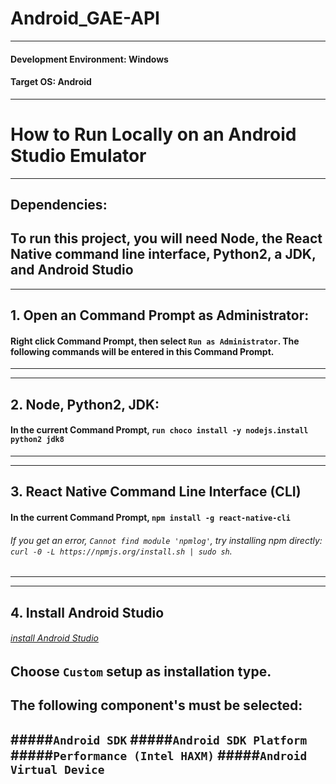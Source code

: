 # Android_GAE-API

---
#### Development Environment: Windows
#### Target OS: Android
---



# How to Run Locally on an Android Studio Emulator

---
## Dependencies:
To run this project, you will need Node, the React Native command line interface, Python2, a JDK, and Android Studio
---

---
## 1. Open an Command Prompt as Administrator:
#### Right click Command Prompt, then select `Run as Administrator`. The following commands will be entered in this Command Prompt.
---

---
## 2. Node, Python2, JDK:
#### In the current Command Prompt, `run choco install -y nodejs.install python2 jdk8`
---

---
## 3. React Native Command Line Interface (CLI)
#### In the current Command Prompt, `npm install -g react-native-cli`
###### If you get an error, `Cannot find module 'npmlog'`, try installing npm directly: `curl -0 -L https://npmjs.org/install.sh | sudo sh`.
---

---
## 4. Install Android Studio
###### [install Android Studio](https://developer.android.com/studio/index.html)
## Choose `Custom` setup as installation type. 
## The following component's must be selected:
#####`Android SDK`
#####`Android SDK Platform`
#####`Performance (Intel HAXM)`
#####`Android Virtual Device`
---

